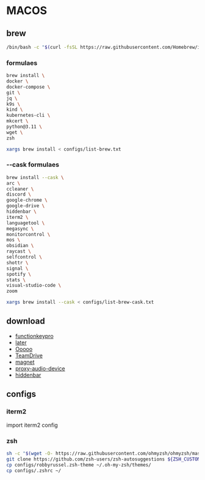 # MACOS

## brew

```bash
/bin/bash -c "$(curl -fsSL https://raw.githubusercontent.com/Homebrew/install/HEAD/install.sh)"
```
  
### formulaes

```bash
brew install \
docker \
docker-compose \
git \
jq \
k9s \
kind \
kubernetes-cli \
mkcert \
python@3.11 \
wget \
zsh
```

```bash
xargs brew install < configs/list-brew.txt
```

### --cask formulaes

```bash
brew install --cask \
arc \
ccleaner \
discord \
google-chrome \
google-drive \
hiddenbar \
iterm2 \
languagetool \
megasync \
monitorcontrol \
mos \
obsidian \
raycast \
selfcontrol \
shottr \
signal \
spotify \
stats \
visual-studio-code \
zoom
```

```bash
xargs brew install --cask < configs/list-brew-cask.txt
```

## download

- [functionkeypro](https://functionkey.pro/download/FunctionKeyPro.dmg)
- [later](https://github.com/alyssaxuu/later/raw/master/Later.dmg)
- [Ooooo](https://apps.apple.com/us/app/ooooo/id1482773008?mt=12)
- [TeamDrive](https://download.teamdrive.net/5.0.2.3333/TMDR/mac/Install-TeamDrive-5.0.2.3333_TMDR.dmg)
- [magnet](https://apps.apple.com/de/app/magnet/id441258766?mt=12)
- [proxy-audio-device](https://github.com/briankendall/proxy-audio-device)
- [hiddenbar](https://apps.apple.com/us/app/hidden-bar/id1452453066?mt=12)

## configs

### iterm2

import iterm2 config

### zsh

```bash
sh -c "$(wget -O- https://raw.githubusercontent.com/ohmyzsh/ohmyzsh/master/tools/install.sh)"
git clone https://github.com/zsh-users/zsh-autosuggestions ${ZSH_CUSTOM:-~/.oh-my-zsh/custom}/plugins/zsh-autosuggestions
cp configs/robbyrussel.zsh-theme ~/.oh-my-zsh/themes/
cp configs/.zshrc ~/
```
